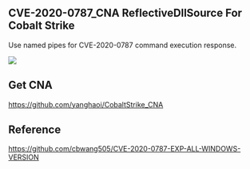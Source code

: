 ## CVE-2020-0787_CNA ReflectiveDllSource For Cobalt Strike 
Use named pipes for CVE-2020-0787 command execution response.

![](https://cdn.jsdelivr.net/gh/yanghaoi/ReflectiveDllSource/CVE-2020-0787_CNA/CobaltStrikeShow.gif)

## Get CNA  

https://github.com/yanghaoi/CobaltStrike_CNA  

## Reference 
https://github.com/cbwang505/CVE-2020-0787-EXP-ALL-WINDOWS-VERSION 